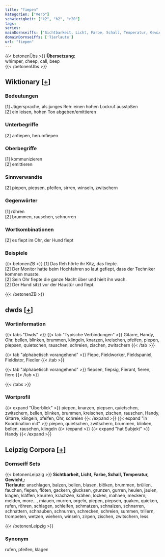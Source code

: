 ```yaml
---
title: "fiepen"
kategorien: ["Verb"]
schwierigkeit: ["k2", "h2", "r20"]
tags:
series:
mainDornseiffs: ['Sichtbarkeit, Licht, Farbe, Schall, Temperatur, Gewicht,']
domainDornseiffs: ['Tierlaute']
url: "fiepen"
---
```


{{< betonenÜbs >}}
**Übersetzung:**  
whimper, cheep, call, beep  
{{< /betonenÜbs >}}

## Wiktionary [[+](https://de.wiktionary.org/wiki/fiepen)]

### Bedeutungen
[1] Jägersprache, als junges Reh: einen hohen Lockruf ausstoßen  
[2] ein leisen, hohen Ton abgeben/emittieren  

### Unterbegriffe
[2] anfiepen, herumfiepen  

### Oberbegriffe
[1] kommunizieren  
[2] emittieren  

### Sinnverwandte
[2] piepen, piepsen, pfeifen, sirren, winseln, zwitschern  

### Gegenwörter
[1] röhren  
[2] brummen, rauschen, schnurren  

### Wortkombinationen
[2] es fiept im Ohr, der Hund fiept  

### Beispiele
{{< betonenZB >}}
[1] Das Reh hörte ihr Kitz, das fiepte.  
[2] Der Monitor hatte beim Hochfahren so laut gefiept, dass der Techniker kommen musste.  
[2] Sein Ohr fiepte die ganze Nacht über und hielt ihn wach.  
[2] Der Hund sitzt vor der Haustür und fiept.  

{{< /betonenZB >}}


## dwds [[+](https://www.dwds.de/wb/fiepen)]

### Wortinformation
{{< tabs "Dwds" >}}
{{< tab "Typische Verbindungen" >}}
Gitarre, Handy, Ohr, bellen, blinken, brummen, klingeln, knarzen, kreischen, pfeifen, piepen, piepsen, quietschen, rauschen, schreien, zischen, zwitschern
{{< /tab >}}

{{< tab "alphabetisch vorangehend" >}}
Fiepe, Fieldworker, Fieldspaniel, Fieldistor, Fiedler
{{< /tab >}}

{{< tab "alphabetisch vorangehend" >}}
fiepsen, fiepsig, Fierant, fieren, fiero
{{< /tab >}}

{{< /tabs >}}

### Wortprofil
{{< expand "Überblick" >}} piepen, knarzen, piepsen, quietschen, zwitschern, bellen, blinken, brummen, kreischen, zischen, rauschen, Handy, Gitarre, klingeln, pfeifen, Ohr, schreien {{< /expand >}}
{{< expand "in Koordination mit" >}} piepen, quietschen, zwitschern, brummen, blinken, bellen, rauschen, klingeln {{< /expand >}}
{{< expand "hat Subjekt" >}} Handy {{< /expand >}}

## Leipzig Corpora [[+](https://corpora.uni-leipzig.de/en/res?word=fiepen&corpusId=deu_newscrawl-public_2018)]

### Dornseiff Sets
{{< betonenLeipzig >}}
**Sichtbarkeit, Licht, Farbe, Schall, Temperatur, Gewicht,:**  
**Tierlaute:** anschlagen, balzen, bellen, blasen, blöken, brummen, brüllen, fauchen, fiepen, flöten, gackern, glucksen, grunzen, gurren, heulen, jaulen, klagen, kläffen, knurren, krächzen, krähen, locken, mahnen, meckern, melden, more..., miauen, murren, orgeln, piepen, piepsen, quaken, quieken, rufen, röhren, schlagen, schleifen, schmatzen, schnalzen, schnarren, schnattern, schnauben, schnurren, schrecken, schreien, summen, trillern, trompeten, wetzen, wiehern, winseln, zirpen, zischen, zwitschern, less  

{{< /betonenLeipzig >}}

### Synonym
rufen, pfeifen, klagen

